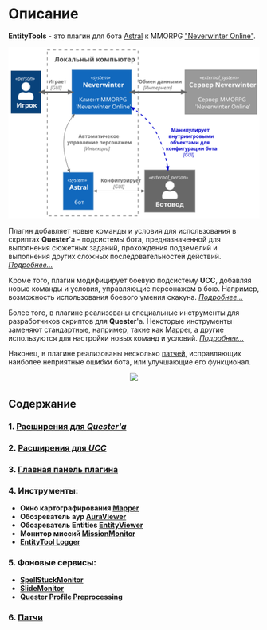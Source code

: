 # **Описание**
**EntityTools** - это плагин для бота [Astral](https://www.neverwinter-bot.com/forums/index.php) к MMORPG ["Neverwinter Online"](https://www.arcgames.com/en/games/neverwinter/news).

<p align="center"><img src="General/diagrams/C4-Context-RU.svg"></p>

Плагин добавляет новые команды и условия для использования в скриптах **Quester**'a - подсистемы бота, предназначенной для выполнения сюжетных заданий, прохождения подземелий и выполнения других сложных последовательностей действий. [*Подробнее...*](Quester/EntityTools-QuesterExtensions-RU.md)

Кроме того, плагин модифицирует боевую подсистему **UCC**, добавляя новые команды и условия, управляющие персонажем в бою. Например, возможность использования боевого умения скакуна. [*Подробнее...*](Ucc/EntityTools-UccExtensions-RU.md)

Более того, в плагине реализованы специальные инструменты для разработчиков скриптов для **Quester**'а. Некоторые инструменты заменяют стандартные, например, такие как Mapper, а другие используются для настройки новых команд и условий. [*Подробнее...*](Patches/Mapper/Mapper-RU.md)

Наконец, в плагине реализованы несколько [патчей](Patches/Overview-RU.md), исправляющих наиболее неприятные ошибки бота, или улучшающие его функционал.

<p align="center"><img src="General/diagrams/С4-Component-RU.svg"></p>

## **Содержание**
### **1. [Расширения для *Quester'a*](Quester/EntityTools-QuesterExtensions-RU.md)**
### **2. [Расширения для *UCC*](Ucc/EntityTools-UccExtensions-RU.md)**
### **3. [Главная панель плагина](MainPanel/Overview-RU.md)**
### **4. Инструменты:**
- **Окно картографирования [Mapper](Patches/Mapper/Mapper-RU.md)** 
- **Обозреватель аур [AuraViewer](MainPanel/AuraViewer-RU.md#ref-AuraViewer)**
- **Обозреватель Entities [EntityViewer](General/EntityIdentification-RU.md#ref-EntityViewer)**
- **Монитор миссий [MissionMonitor](MainPanel/MissionMonitor-RU.md)**
- **[EntityTool Logger](MainPanel/img/Utilites/Logger.png)**
<!-- - **[Редактор CustomRegionSet](General/CustomRegionSet-RU.md#ref-CustomRegionSet-Editor)** -->
<!-- - **[Помощник зачарования (EnchantHelper)](MainPanel/EnchantHelper-RU.md)**   -->

### **5. Фоновые сервисы:**
- **[SpellStuckMonitor](UnstuckSpells-RU.md)**
- **[SlideMonitor](MainPanel/img/Settings/SlideMonitor.png)**
- **[Quester Profile Preprocessing](MainPanel/QuesterProfilePreprocessing-RU.md)**

### **6. [Патчи](Patches/Overview-RU.md)**
